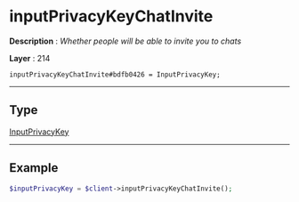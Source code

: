 # inputPrivacyKeyChatInvite

**Description** : *Whether people will be able to invite you to chats*

**Layer** : 214

```tl
inputPrivacyKeyChatInvite#bdfb0426 = InputPrivacyKey;
```

---

## Type

[InputPrivacyKey](type/InputPrivacyKey)

---

## Example

```php
$inputPrivacyKey = $client->inputPrivacyKeyChatInvite();
```